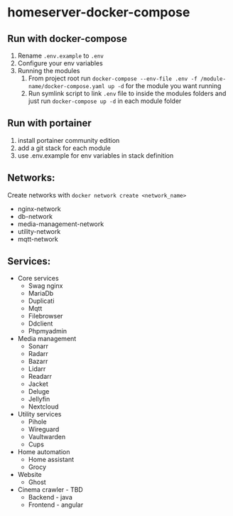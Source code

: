 # homeserver-docker-compose

## Run with docker-compose
1. Rename `.env.example` to `.env`
2. Configure your env variables
3. Running the modules
   1. From project root run `docker-compose --env-file .env -f /module-name/docker-compose.yaml up -d` for the module you want running
   2. Run symlink script to link `.env` file to inside the modules folders and just run `docker-compose up -d` in each module folder


## Run with portainer
1. install portainer community edition
2. add a git stack for each module
3. use .env.example for env variables in stack definition

## Networks:
Create networks with `docker network create <network_name>`
- nginx-network
- db-network
- media-management-network
- utility-network
- mqtt-network

## Services:

- Core services
  - Swag nginx
  - MariaDb
  - Duplicati
  - Mqtt
  - Filebrowser
  - Ddclient
  - Phpmyadmin
- Media management
  - Sonarr
  - Radarr
  - Bazarr
  - Lidarr
  - Readarr
  - Jacket
  - Deluge
  - Jellyfin
  - Nextcloud
- Utility services
  - Pihole
  - Wireguard
  - Vaultwarden
  - Cups
- Home automation
  - Home assistant
  - Grocy
- Website
  - Ghost
- Cinema crawler - TBD
  - Backend - java
  - Frontend - angular
